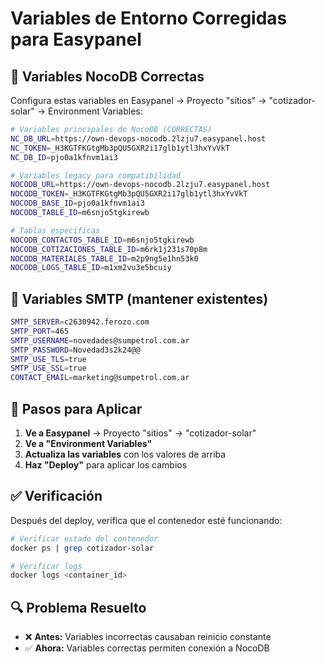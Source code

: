 # Variables de Entorno Corregidas para Easypanel

## 🔧 Variables NocoDB Correctas

Configura estas variables en Easypanel → Proyecto "sitios" → "cotizador-solar" → Environment Variables:

```bash
# Variables principales de NocoDB (CORRECTAS)
NC_DB_URL=https://own-devops-nocodb.2lzju7.easypanel.host
NC_TOKEN=_H3KGTFKGtgMb3pQU5GXR2i17glb1ytl3hxYvVkT
NC_DB_ID=pjo0a1kfnvm1ai3

# Variables legacy para compatibilidad
NOCODB_URL=https://own-devops-nocodb.2lzju7.easypanel.host
NOCODB_TOKEN=_H3KGTFKGtgMb3pQU5GXR2i17glb1ytl3hxYvVkT
NOCODB_BASE_ID=pjo0a1kfnvm1ai3
NOCODB_TABLE_ID=m6snjo5tgkirewb

# Tablas específicas
NOCODB_CONTACTOS_TABLE_ID=m6snjo5tgkirewb
NOCODB_COTIZACIONES_TABLE_ID=m6rk1j231s70p8m
NOCODB_MATERIALES_TABLE_ID=m2p9ng5e1hn53k0
NOCODB_LOGS_TABLE_ID=m1xm2vu3e5bcuiy
```

## 📧 Variables SMTP (mantener existentes)

```bash
SMTP_SERVER=c2630942.ferozo.com
SMTP_PORT=465
SMTP_USERNAME=novedades@sumpetrol.com.ar
SMTP_PASSWORD=Novedad3s2k24@@
SMTP_USE_TLS=true
SMTP_USE_SSL=true
CONTACT_EMAIL=marketing@sumpetrol.com.ar
```

## 🚀 Pasos para Aplicar

1. **Ve a Easypanel** → Proyecto "sitios" → "cotizador-solar"
2. **Ve a "Environment Variables"**
3. **Actualiza las variables** con los valores de arriba
4. **Haz "Deploy"** para aplicar los cambios

## ✅ Verificación

Después del deploy, verifica que el contenedor esté funcionando:

```bash
# Verificar estado del contenedor
docker ps | grep cotizador-solar

# Verificar logs
docker logs <container_id>
```

## 🔍 Problema Resuelto

- ❌ **Antes:** Variables incorrectas causaban reinicio constante
- ✅ **Ahora:** Variables correctas permiten conexión a NocoDB
